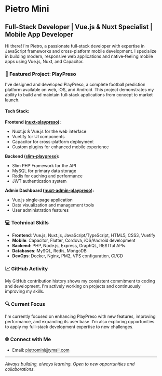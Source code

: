 # Pietro Mini

## Full-Stack Developer | Vue.js & Nuxt Specialist | Mobile App Developer

Hi there! I'm Pietro, a passionate full-stack developer with expertise in JavaScript frameworks and cross-platform mobile development. I specialize in building modern, responsive web applications and native-feeling mobile apps using Vue.js, Nuxt, and Capacitor.

### 🚀 Featured Project: PlayPreso

I've designed and developed PlayPreso, a complete football prediction platform available on web, iOS, and Android. This project demonstrates my ability to build and maintain full-stack applications from concept to market launch.

#### Tech Stack:

**Frontend ([nuxt-playpreso](https://github.com/pietropietro/nuxt-playpreso)):**
- Nuxt.js & Vue.js for the web interface
- Vuetify for UI components
- Capacitor for cross-platform deployment
- Custom plugins for enhanced mobile experience

**Backend ([slim-playpreso](https://github.com/pietropietro/slim-playpreso)):**
- Slim PHP Framework for the API
- MySQL for primary data storage
- Redis for caching and performance
- JWT authentication system

**Admin Dashboard ([nuxt-admin-playpreso](https://github.com/pietropietro/nuxt-admin-playpreso)):**
- Vue.js single-page application
- Data visualization and management tools
- User administration features

### 💻 Technical Skills

- **Frontend**: Vue.js, Nuxt.js, JavaScript/TypeScript, HTML5, CSS3, Vuetify
- **Mobile**: Capacitor, Flutter, Cordova, iOS/Android development
- **Backend**: PHP, Node.js, Express, GraphQL, RESTful APIs
- **Databases**: MySQL, Redis, MongoDB
- **DevOps**: Docker, Nginx, PM2, VPS configuration, CI/CD

### 📈 GitHub Activity

My GitHub contribution history shows my consistent commitment to coding and development. I'm actively working on projects and continuously improving my skills.

### 🔍 Current Focus

I'm currently focused on enhancing PlayPreso with new features, improving performance, and expanding its user base. I'm also exploring opportunities to apply my full-stack development expertise to new challenges.

### 🌐 Connect with Me

- Email: pietromini@ymail.com

---

*Always building, always learning. Open to new opportunities and collaborations.*
